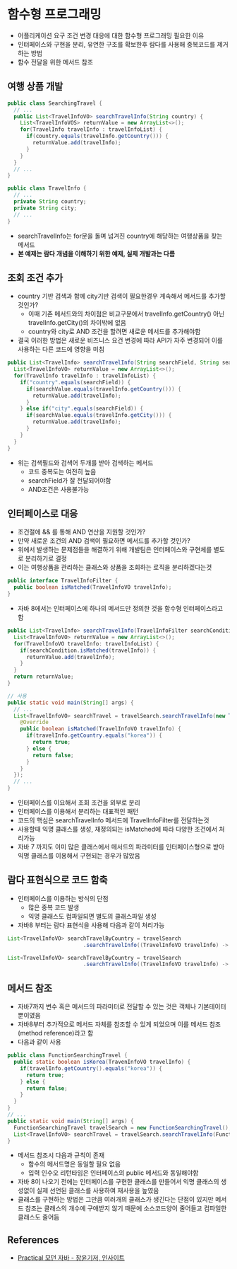 # 함수형 프로그래밍

* 어플리케이션 요구 조건 변경 대응에 대한 함수형 프로그래밍 필요한 이유
* 인터페이스와 구현을 분리, 유연한 구조를 확보한후 람다를 사용해 중복코드를 제거하는 방법
* 함수 전달을 위한 메서드 참조

## 여행 상품 개발

```java
public class SearchingTravel {
  // ...
  public List<TravelInfoVO> searchTravelInfo(String country) {
    List<TravelInfoVOS> returnValue = new ArrayList<>();
    for(TravelInfo travelInfo : travelInfoList) {
      if(country.equals(travelInfo.getCountry())) {
        returnValue.add(travelInfo);
      }
    }
  }
  // ...
}

public class TravelInfo {
  // ...
  private String country;
  private String city;
  // ...
}
```

* searchTravelInfo는 for문을 돌며 넘겨진 country에 해당하는 여행상품을 찾는 메서드
* **본 예제는 람다 개념을 이해하기 위한 예제, 실제 개발과는 다름**

## 조회 조건 추가

* country 기반 검색과 함께 city기반 검색이 필요한경우 계속해서 메서드를 추가할것인가?
  * 이때 기존 메서드와의 차이점은 비교구분에서 travelInfo.getCountry() 아닌 travelInfo.getCity()의 차이밖에 없음
  * country와 city로 AND 조건을 할려면 새로운 메서드를 추가해야함
* 결국 이러한 방법은 새로운 비즈니스 요건 변경에 따라 API가 자주 변경되어 이를 사용하는 다른 코드에 영향을 미침

```java
public List<TravelInfo> searchTravelInfo(String searchField, String searchValue) {
  List<TravelInfoVO> returnValue = new ArrayList<>();
  for(TravelInfo travelInfo : travelInfoList) {
    if("country".equals(searchField)) {
      if(searchValue.equals(travelInfo.getCountry())) {
        returnValue.add(travelInfo);
      }
    } else if("city".equals(searchField)) {
      if(searchValue.equals(travelInfo.getCity())) {
        returnValue.add(travelInfo);
      }
    }
  }
}
```

* 위는 검색필드와 검색어 두개를 받아 검색하는 메서드
  * 코드 중복도는 여전히 높음
  * searchField가 잘 전달되어야함
  * AND조건은 사용불가능

## 인터페이스로 대응

* 조건절에 && 를 통해 AND 연산을 지원할 것인가? 
* 만약 새로운 조건의 AND 검색이 필요하면 메서드를 추가할 것인가?
* 위에서 발생하는 문제점들을 해결하기 위해 개발팀은 인터페이스와 구현체를 별도로 분리하기로 결정
* 이는 여행상품을 관리하는 클래스와 상품을 조회하는 로직을 분리하겠다는것

```java
public interface TravelInfoFilter {
  public boolean isMatched(TravelInfoVO travelInfo);
}
```

* 자바 8에서는 인터페이스에 하나의 메서드만 정의한 것을 함수형 인터페이스라고 함

```java
public List<TravelInfo> searchTravelInfo(TravelInfoFilter searchCondition) {
  List<TravelInfoVO> returnValue = new ArrayList<>();
  for(TravelInfoVO travelInfo: travelInfoList) {
    if(searchCondition.isMatched(travelInfo)) {
      returnValue.add(travelInfo);
    }
  }
  return returnValue;
}

// 사용
public static void main(String[] args) {
  // ...
  List<TravelInfoVO> searchTravel = travelSearch.searchTravelInfo(new TravelInfoFilter() {
    @Override
    public boolean isMatched(TravelInfoVO travelInfo) {
      if(travelInfo.getCountry.equals("korea")) {
        return true;
      } else {
        return false;
      }
    }
  });
  // ...
}
```

* 인터페이스를 이요해서 조회 조건을 외부로 분리
* 인터페이스를 이용해서 분리하는 대표적인 패턴
* 코드의 핵심은 searchTravelInfo 메서드에 TravelInfoFilter를 전달하는것
* 사용할때 익명 클래스를 생성, 재정의되는 isMatched에 따라 다양한 조건에서 처리가능
* 자바 7 까지도 이미 많은 클래스에서 메서드의 파라미터를 인터페이스형으로 받아 익명 클래스를 이용해서 구현되는 경우가 많았음 

## 람다 표현식으로 코드 함축

* 인터페이스를 이용하는 방식의 단점
  * 많은 중복 코드 발생
  * 익명 클래스도 컴파일되면 별도의 클래스파일 생성
* 자바8 부터는 람다 표현식을 사용해 다음과 같이 처리가능

```java
List<TravelInfoVO> searchTravelByCountry = travelSearch
                        .searchTravelInfo((TravelInfoVO travelInfo) -> travelInfo.getCountry().equals("korea"));

List<TravelInfoVO> searchTravelByCountry = travelSearch
                        .searchTravelInfo((TravelInfoVO travelInfo) -> travelInfo.getCity().equals("busan"));
```

## 메서드 참조

* 자바7까지 변수 혹은 메서드의 파라미터로 전달할 수 있는 것은 객체나 기본테이터뿐이였음
* 자바8부터 추가적으로 메서드 자체를 참조할 수 있게 되었으며 이를 메서드 참조(method reference)라고 함
* 다음과 같이 사용

```java
public class FunctionSearchingTravel {
  public static boolean isKorea(TravenInfoVO travelInfo) {
    if(travelInfo.getCountry().equals("korea")) {
      return true;
    } else {
      return false;
    }
  }
}
// ...
public static void main(String[] args) {
  FunctionSearchingTravel travelSearch = new FunctionSearchingTravel();
  List<TravelInfoVO> searchTravel = travelSearch.searchTravelInfo(FunctionSearchingTravel::isKorea);
}
```

* 메서드 참조시 다음과 규칙이 존재
  * 함수의 메서드명은 동일할 필요 없음
  * 입력 인수오 리턴타임은 인터페이스의 public 메서드와 동일해야함
* 자바 8이 나오기 전에는 인터페이스를 구현한 클래스를 만들어서 익명 클래스의 생성없이 실제 선언된 클래스를 사용하여 재사용을 높였음
* 클래스를 구현하는 방법은 그만큼 여러개의 클래스가 생긴다는 단점이 있지만 메서드 참조는 클래스의 개수에 구애받지 않기 때문에 소스코드양이 줄어들고 컴파일한 클래스도 줄어듬

## References

* [Practical 모던 자바 - 장윤기저, 인사이트](http://www.kyobobook.co.kr/product/detailViewKor.laf?ejkGb=KOR&mallGb=KOR&barcode=9788966262755&orderClick=LAG&Kc=)
